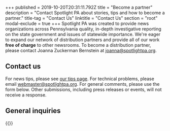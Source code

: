 +++
published = 2019-10-20T20:31:11.792Z
title = "Become a partner"
description = "Contact Spotlight PA about stories, tips and how to become a partner."
title-tag = "Contact Us"
linktitle = "Contact Us"
section = "root"
modal-exclude = true
+++
Spotlight PA was created to provide news organizations across Pennsylvania quality, in-depth investigative reporting on the state government and issues of statewide importance. We're eager to expand our network of distribution partners and provide all of our work **free of charge** to other newsrooms. To become a distribution partner, please contact Joanna Zuckerman Bernstein at [joanna@spotlightpa.org](mailto:joanna@spotlightpa.org).

## Contact us

For news tips, please see [our tips page](/tips/). For technical problems, please email [webmaster@spotlightpa.org](mailto:webmaster@spotlightpa.org). For general comments, please use the form below. Other submissions, including press releases or events, will not receive a response.

## General inquiries

{{<contact-form>}}
